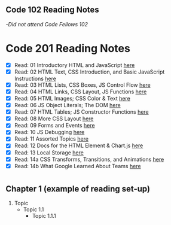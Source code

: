 ## Code 102 Reading Notes
_-Did not attend Code Fellows 102_

# Code 201 Reading Notes
- [X] Read: 01 Introductory HTML and JavaScript [here](class-01.md)
- [X] Read: 02 HTML Text, CSS Introduction, and Basic JavaScript Instructions [here](class-02.md)
- [X] Read: 03 HTML Lists, CSS Boxes, JS Control Flow [here](class-03.md)
- [X] Read: 04 HTML Links, CSS Layout, JS Functions [here](class-04.md)
- [X] Read: 05 HTML Images; CSS Color & Text [here](class-05.md)
- [X] Read: 06 JS Object Literals; The DOM [here](class-06.md)
- [X] Read: 07 HTML Tables; JS Constructor Functions [here](class-07.md)
- [X] Read: 08 More CSS Layout [here](class-08.md)
- [X] Read: 09 Forms and Events [here](class-09.md)
- [X] Read: 10 JS Debugging [here](class-10.md)
- [X] Read: 11 Assorted Topics [here](class-11.md)
- [X] Read: 12 Docs for the HTML Element & Chart.js [here](class-12.md)
- [X] Read: 13 Local Storage [here](class-13.md)
- [X] Read: 14a CSS Transforms, Transitions, and Animations [here](class-13.md)
- [X] Read: 14b What Google Learned About Teams [here](class-13.md)

#

## Chapter 1 (example of reading set-up)
1. Topic
   - Topic 1.1
     - Topic 1.1.1
